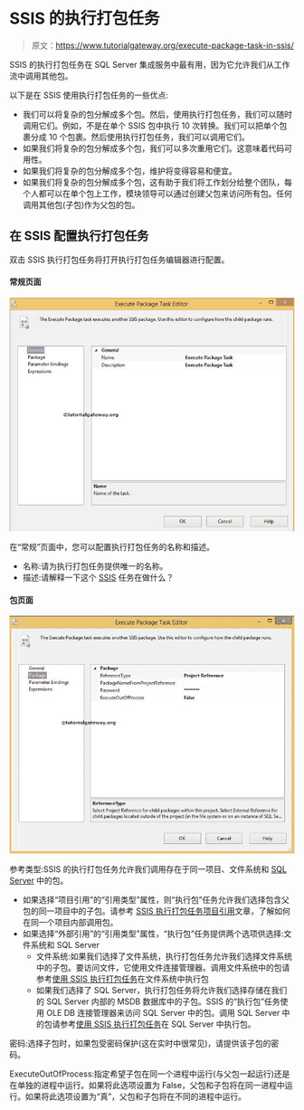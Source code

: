 # SSIS 的执行打包任务

> 原文：<https://www.tutorialgateway.org/execute-package-task-in-ssis/>

SSIS 的执行打包任务在 SQL Server 集成服务中最有用，因为它允许我们从工作流中调用其他包。

以下是在 SSIS 使用执行打包任务的一些优点:

*   我们可以将复杂的包分解成多个包。然后，使用执行打包任务，我们可以随时调用它们。例如，不是在单个 SSIS 包中执行 10 次转换。我们可以把单个包裹分成 10 个包裹。然后使用执行打包任务，我们可以调用它们。
*   如果我们将复杂的包分解成多个包，我们可以多次重用它们。这意味着代码可用性。
*   如果我们将复杂的包分解成多个包，维护将变得容易和便宜。
*   如果我们将复杂的包分解成多个包，这有助于我们将工作划分给整个团队，每个人都可以在单个包上工作，模块领导可以通过创建父包来访问所有包。任何调用其他包(子包)作为父包的包。

## 在 SSIS 配置执行打包任务

双击 SSIS 执行打包任务将打开执行打包任务编辑器进行配置。

#### 常规页面

![Execute Package Task in SSIS 1](img/cf6a7c73d44ec0d208cba8d1dfa48f8b.png)

在“常规”页面中，您可以配置执行打包任务的名称和描述。

*   名称:请为执行打包任务提供唯一的名称。
*   描述:请解释一下这个 [SSIS](https://www.tutorialgateway.org/ssis/) 任务在做什么？

#### 包页面

![Execute Package Task in SSIS 2](img/5a79b05e66afcb96bcadf8b41980f682.png)

参考类型:SSIS 的执行打包任务允许我们调用存在于同一项目、文件系统和 [SQL Server](https://www.tutorialgateway.org/sql/) 中的包。

*   如果选择“项目引用”的“引用类型”属性，则“执行包”任务允许我们选择包含父包的同一项目中的子包。请参考 [SSIS 执行打包任务项目引用](https://www.tutorialgateway.org/ssis-execute-package-task-project-reference/)文章，了解如何在同一个项目内部调用包。
*   如果选择“外部引用”的“引用类型”属性，“执行包”任务提供两个选项供选择:文件系统和 SQL Server
    *   文件系统:如果我们选择了文件系统，执行打包任务允许我们选择文件系统中的子包。要访问文件，它使用文件连接管理器。调用文件系统中的包请参考[使用 SSIS 执行打包任务](https://www.tutorialgateway.org/execute-packages-in-file-system-using-ssis-execute-package-task/)在文件系统中执行包
    *   如果我们选择了 SQL Server，执行打包任务将允许我们选择存储在我们的 SQL Server 内部的 MSDB 数据库中的子包。SSIS 的“执行包”任务使用 OLE DB 连接管理器来访问 SQL Server 中的包。调用 SQL Server 中的包请参考[使用 SSIS 执行打包任务](https://www.tutorialgateway.org/execute-packages-in-sql-server-using-ssis-execute-package-task/)在 SQL Server 中执行包。

密码:选择子包时，如果包受密码保护(这在实时中很常见)，请提供该子包的密码。

ExecuteOutOfProcess:指定希望子包在同一个进程中运行(与父包一起运行)还是在单独的进程中运行。如果将此选项设置为 False，父包和子包将在同一进程中运行。如果将此选项设置为“真”，父包和子包将在不同的进程中运行。